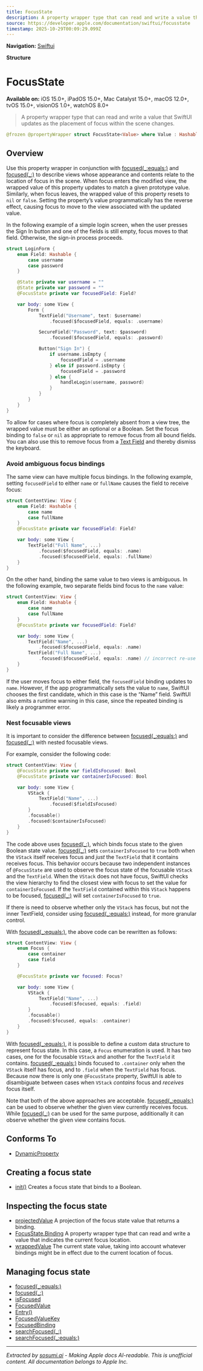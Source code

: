 ```yaml
---
title: FocusState
description: A property wrapper type that can read and write a value that SwiftUI updates as the placement of focus within the scene changes.
source: https://developer.apple.com/documentation/swiftui/focusstate
timestamp: 2025-10-29T00:09:29.099Z
---
```


**Navigation:** [Swiftui](/documentation/swiftui)

**Structure**

# FocusState

**Available on:** iOS 15.0+, iPadOS 15.0+, Mac Catalyst 15.0+, macOS 12.0+, tvOS 15.0+, visionOS 1.0+, watchOS 8.0+

> A property wrapper type that can read and write a value that SwiftUI updates as the placement of focus within the scene changes.

```swift
@frozen @propertyWrapper struct FocusState<Value> where Value : Hashable
```

## Overview

Use this property wrapper in conjunction with [focused(_:equals:)](/documentation/swiftui/view/focused(_:equals:)) and [focused(_:)](/documentation/swiftui/view/focused(_:)) to describe views whose appearance and contents relate to the location of focus in the scene. When focus enters the modified view, the wrapped value of this property updates to match a given prototype value. Similarly, when focus leaves, the wrapped value of this property resets to `nil` or `false`. Setting the property’s value programmatically has the reverse effect, causing focus to move to the view associated with the updated value.

In the following example of a simple login screen, when the user presses the Sign In button and one of the fields is still empty, focus moves to that field. Otherwise, the sign-in process proceeds.

```swift
struct LoginForm {
    enum Field: Hashable {
        case username
        case password
    }

    @State private var username = ""
    @State private var password = ""
    @FocusState private var focusedField: Field?

    var body: some View {
        Form {
            TextField("Username", text: $username)
                .focused($focusedField, equals: .username)

            SecureField("Password", text: $password)
                .focused($focusedField, equals: .password)

            Button("Sign In") {
                if username.isEmpty {
                    focusedField = .username
                } else if password.isEmpty {
                    focusedField = .password
                } else {
                    handleLogin(username, password)
                }
            }
        }
    }
}
```

To allow for cases where focus is completely absent from a view tree, the wrapped value must be either an optional or a Boolean. Set the focus binding to `false` or `nil` as appropriate to remove focus from all bound fields. You can also use this to remove focus from a [Text Field](/documentation/swiftui/textfield) and thereby dismiss the keyboard.

### Avoid ambiguous focus bindings

The same view can have multiple focus bindings. In the following example, setting `focusedField` to either `name` or `fullName` causes the field to receive focus:

```swift
struct ContentView: View {
    enum Field: Hashable {
        case name
        case fullName
    }
    @FocusState private var focusedField: Field?

    var body: some View {
        TextField("Full Name", ...)
            .focused($focusedField, equals: .name)
            .focused($focusedField, equals: .fullName)
    }
}
```

On the other hand, binding the same value to two views is ambiguous. In the following example, two separate fields bind focus to the `name` value:

```swift
struct ContentView: View {
    enum Field: Hashable {
        case name
        case fullName
    }
    @FocusState private var focusedField: Field?

    var body: some View {
        TextField("Name", ...)
            .focused($focusedField, equals: .name)
        TextField("Full Name", ...)
            .focused($focusedField, equals: .name) // incorrect re-use of .name
    }
}
```

If the user moves focus to either field, the `focusedField` binding updates to `name`. However, if the app programmatically sets the value to `name`, SwiftUI chooses the first candidate, which in this case is the “Name” field. SwiftUI also emits a runtime warning in this case, since the repeated binding is likely a programmer error.

### Nest focusable views

It is important to consider the difference between [focused(_:equals:)](/documentation/swiftui/view/focused(_:equals:)) and [focused(_:)](/documentation/swiftui/view/focused(_:)) with nested focusable views.

For example, consider the following code:

```swift
struct ContentView: View {
    @FocusState private var fieldIsFocused: Bool
    @FocusState private var containerIsFocused: Bool

    var body: some View {
        VStack {
            TextField("Name", ...)
                .focused($fieldIsFocused)
        }
        .focusable()
        .focused($containerIsFocused)
    }
}
```

The code above uses [focused(_:)](/documentation/swiftui/view/focused(_:)), which binds focus state to the given Boolean state value. [focused(_:)](/documentation/swiftui/view/focused(_:)) sets `containerIsFocused` to `true` both when the `VStack` itself receives focus and *just* the `TextField` that it contains receives focus. This behavior occurs because two independent instances of `@FocusState` are used to observe the focus state of the focusable `VStack` and the `TextField`. When the `VStack` does not have focus, SwiftUI checks the view hierarchy to find the closest view with focus to set the value for `containerIsFocused`. If the `TextField` contained within this `VStack` happens to be focused, [focused(_:)](/documentation/swiftui/view/focused(_:)) will set `containerIsFocused` to `true`.

If there is need to observe whether only the `VStack` has focus, but not the inner TextField, consider using [focused(_:equals:)](/documentation/swiftui/view/focused(_:equals:)) instead, for more granular control.

With [focused(_:equals:)](/documentation/swiftui/view/focused(_:equals:)), the above code can be rewritten as follows:

```swift
struct ContentView: View {
    enum Focus {
        case container
        case field
    }

    @FocusState private var focused: Focus?

    var body: some View {
        VStack {
            TextField("Name", ...)
                .focused($focused, equals: .field)
        }
        .focusable()
        .focused($focused, equals: .container)
    }
}
```

With [focused(_:equals:)](/documentation/swiftui/view/focused(_:equals:)), it is possible to define a custom data structure to represent focus state. In this case, a `Focus` enumeration is used. It has two cases, one for the focusable `VStack` and another for the `TextField` it contains. [focused(_:equals:)](/documentation/swiftui/view/focused(_:equals:)) binds focused to `.container` only when the `VStack` itself has focus, and to `.field` when the `TextField` has focus. Because now there is only one `@FocusState` property, SwiftUI is able to disambiguate between cases when `VStack` *contains* focus and *receives* focus itself.

Note that both of the above approaches are acceptable. [focused(_:equals:)](/documentation/swiftui/view/focused(_:equals:)) can be used to observe whether the given view currently receives focus. While [focused(_:)](/documentation/swiftui/view/focused(_:)) can be used for the same purpose, additionally it can observe whether the given view contains focus.

## Conforms To

- [DynamicProperty](/documentation/swiftui/dynamicproperty)

## Creating a focus state

- [init()](/documentation/swiftui/focusstate/init()) Creates a focus state that binds to a Boolean.

## Inspecting the focus state

- [projectedValue](/documentation/swiftui/focusstate/projectedvalue) A projection of the focus state value that returns a binding.
- [FocusState.Binding](/documentation/swiftui/focusstate/binding) A property wrapper type that can read and write a value that indicates the current focus location.
- [wrappedValue](/documentation/swiftui/focusstate/wrappedvalue) The current state value, taking into account whatever bindings might be in effect due to the current location of focus.

## Managing focus state

- [focused(_:equals:)](/documentation/swiftui/view/focused(_:equals:))
- [focused(_:)](/documentation/swiftui/view/focused(_:))
- [isFocused](/documentation/swiftui/environmentvalues/isfocused)
- [FocusedValue](/documentation/swiftui/focusedvalue)
- [Entry()](/documentation/swiftui/entry())
- [FocusedValueKey](/documentation/swiftui/focusedvaluekey)
- [FocusedBinding](/documentation/swiftui/focusedbinding)
- [searchFocused(_:)](/documentation/swiftui/view/searchfocused(_:))
- [searchFocused(_:equals:)](/documentation/swiftui/view/searchfocused(_:equals:))

---

*Extracted by [sosumi.ai](https://sosumi.ai) - Making Apple docs AI-readable.*
*This is unofficial content. All documentation belongs to Apple Inc.*

